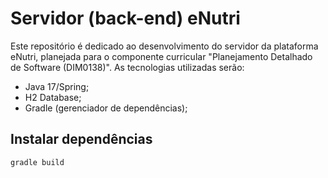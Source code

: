 # Servidor (back-end) eNutri

Este repositório é dedicado ao desenvolvimento do servidor da plataforma eNutri, planejada para o componente curricular "Planejamento Detalhado de Software (DIM0138)". As tecnologias utilizadas serão:

- Java 17/Spring;
- H2 Database;
- Gradle (gerenciador de dependências);

## Instalar dependências
```sh
gradle build
```
